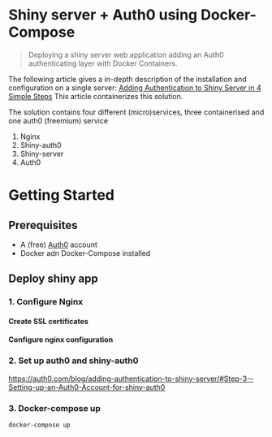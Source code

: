 # Shiny server + Auth0 using Docker-Compose
> Deploying a shiny server web application adding an Auth0 authenticating layer with Docker Containers. 

The following article gives a in-depth description of the installation and configuration on a single server: [Adding Authentication to Shiny Server in 4 Simple Steps](https://auth0.com/blog/adding-authentication-to-shiny-server/) This article containerizes this solution. 

The solution contains four different (micro)services, three containerised and one auth0 (freemium) service
1. Nginx
2. Shiny-auth0
3. Shiny-server
4. Auth0


# Getting Started
## Prerequisites
- A (free) [Auth0](https://auth0.com/) account 
- Docker adn Docker-Compose installed


## Deploy shiny app


### 1. Configure Nginx
#### Create SSL certificates
#### Configure nginx configuration
### 2. Set up auth0 and shiny-auth0
https://auth0.com/blog/adding-authentication-to-shiny-server/#Step-3--Setting-up-an-Auth0-Account-for-shiny-auth0

### 3. Docker-compose up

``` cmd
docker-compose up
```





